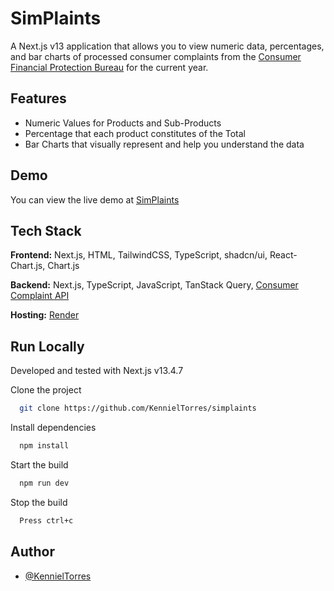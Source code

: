 
# SimPlaints

A Next.js v13 application that allows you to view numeric data, percentages, and bar charts of processed consumer complaints from the [Consumer Financial Protection Bureau](https://www.consumerfinance.gov/) for the current year.


## Features

- Numeric Values for Products and Sub-Products
- Percentage that each product constitutes of the Total
- Bar Charts that visually represent and help you understand the data




## Demo

You can view the live demo at [SimPlaints](https://simplaints.onrender.com/)
## Tech Stack

**Frontend:** Next.js, HTML, TailwindCSS, TypeScript, shadcn/ui, React-Chart.js, Chart.js

**Backend:** Next.js, TypeScript, JavaScript, TanStack Query, [Consumer Complaint API](http://cfpb.github.io/api/ccdb/)

**Hosting:** [Render](https://www.render.com)

## Run Locally
Developed and tested with Next.js v13.4.7

Clone the project

```bash
  git clone https://github.com/KennielTorres/simplaints
```

Install dependencies

```bash
  npm install
```

Start the build

```bash
  npm run dev
```

Stop the build
```bash
  Press ctrl+c
```

## Author

- [@KennielTorres](https://www.github.com/KennielTorres)

